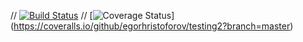 
// [![Build Status](https://travis-ci.org/Haaizenberg/TestingLabs_2.svg?branch=master)](https://travis-ci.org/Haaizenberg/TestingLabs_2)
// [![Coverage Status](https://coveralls.io/repos/github/egorhristoforov/testing2/badge.svg?branch=master)] (https://coveralls.io/github/egorhristoforov/testing2?branch=master)

